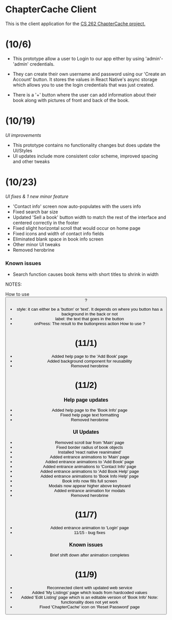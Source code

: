 # ChapterCache Client

This is the client application for the [CS 262 ChapterCache project.](https://github.com/calvin-cs262-fall2023-teamG/Project)


# **(10/6)**
- This prototype allow a user to Login to our app either by using 'admin'- 'admin' credentials.

- They can create their own username and password using our 'Create an Account' button. It stores the values in React Native's async storage which allows you to use the login credentials that was just created.
- There is a '+' button where the user can add information about their book along with pictures of front and back of the book.

# **(10/19)**
*UI improvements*
- This prototype contains no functionality changes but does update the UI/Styles
- UI updates include more consistent color scheme, improved spacing and other tweaks

# **(10/23)**
*UI fixes & 1 new minor feature*
- 'Contact info' screen now auto-populates with the users info
- Fixed search bar size
- Updated 'Sell a book' button width to match the rest of the interface and centered correctly in the footer
- Fixed slight horizontal scroll that would occur on home page
- Fixed icons and width of contact info fields
- Eliminated blank space in book info screen
- Other minor UI tweaks
- Removed herobrine
### **Known issues**
- Search function causes book items with short titles to shrink in width

NOTES:

How to use <Button>?
- style: it can either be a 'button' or 'text'. It depends on where you button has a background in the back or not
- label: the text that goes in the button
- onPress: The result to the buttonpress action
How to use <InputBox>?

# **(11/1)**
- Added help page to the 'Add Book' page
- Added background component for reusability
- Removed herobrine
# **(11/2)**
### Help page updates
- Added help page to the 'Book Info' page
- Fixed help page text formatting
- Removed herobrine
### UI Updates
- Removed scroll bar from 'Main' page
- Fixed border radius of book objects
- Installed 'react native reanimated'
- Added entrance animations to 'Main' page
- Added entrance animations to 'Add Book' page
- Added entrance animations to 'Contact Info' page
- Added entrance animations to 'Add Book Help' page
- Added entrance animations to 'Book Info Help' page
- Book info now fills full screen
- Modals now appear higher above keyboard
- Added entrance animation for modals
- Removed herobrine
# **(11/7)**
- Added entrance animation to 'Login' page
- 11/15 - bug fixes
### **Known issues**
- Brief shift down after animation completes
# **(11/9)**
- Reconnected client with updated web service
- Added 'My Listings' page which loads from hardcoded values
- Added 'Edit Listing' page which is an editable version of 'Book Info' Note: functionality does not yet work
- Fixed 'ChapterCache' icon on 'Reset Password' page
